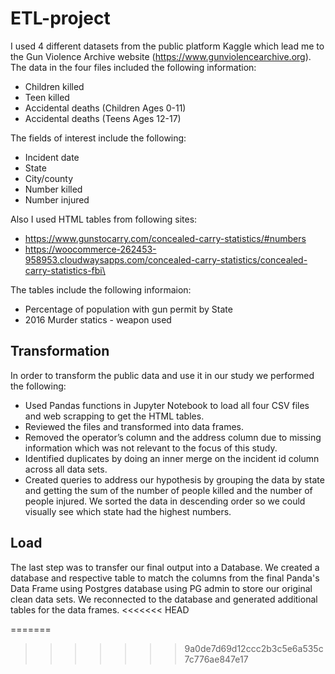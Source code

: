 # ETL-project


I used 4 different datasets from the public platform Kaggle which lead me to the Gun Violence Archive website (https://www.gunviolencearchive.org). 
The data in the four files included the following information:

*	Children killed
*	Teen killed
*	Accidental deaths (Children Ages 0-11)
*   Accidental deaths (Teens Ages 12-17)

The fields of interest include the following:

*	Incident date
*	State
*	City/county
*	Number killed
*	Number injured
 
Also I used HTML tables from following sites:
*   https://www.gunstocarry.com/concealed-carry-statistics/#numbers
*   https://woocommerce-262453-958953.cloudwaysapps.com/concealed-carry-statistics/concealed-carry-statistics-fbi\

The tables include the following informaion:
*   Percentage of population with gun permit by State
*   2016 Murder statics - weapon used

## Transformation 

In order to transform the public data and use it in our study we performed the following:

* Used Pandas functions in Jupyter Notebook to load all four CSV files and web scrapping to get the HTML tables.
* Reviewed the files and transformed into data frames.
* Removed the operator’s column and the address column due to missing information which was not relevant to the focus of this study.
* Identified duplicates by doing an inner merge on the incident id column across all data sets.
* Created queries to address our hypothesis by grouping the data by state and getting the sum of the number of people killed and the number of people injured. We sorted the data in descending order so we could visually see which state had the highest numbers.

## Load
The last step was to transfer our final output into a Database. We created a database and respective table to match the columns from the final Panda's Data Frame using Postgres database using PG admin to store our original clean data sets. We reconnected to the database and generated additional tables for the data frames. 
<<<<<<< HEAD

=======
>>>>>>> 9a0de7d69d12ccc2b3c5e6a535c7c776ae847e17
